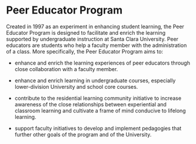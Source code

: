 Peer Educator Program
=====================

Created in 1997 as an experiment in enhancing student learning, the Peer Educator Program is designed to facilitate and enrich the learning supported by undergraduate instruction at Santa Clara University. Peer educators are students who help a faculty member with the administration of a class. More specifically, the Peer Educator Program aims to:

-   enhance and enrich the learning experiences of peer educators through close collaboration with a faculty member.

-   enhance and enrich learning in undergraduate courses, especially lower-division University and school core courses.

-   contribute to the residential learning community initiative to increase awareness of the close relationships between experiential and classroom learning and cultivate a frame of mind conducive to lifelong learning.

-   support faculty initiatives to develop and implement pedagogies that further other goals of the program and of the University.
